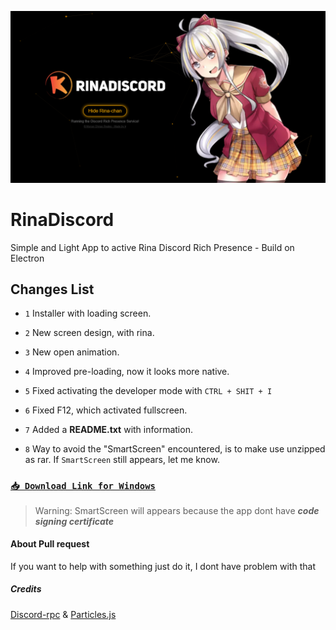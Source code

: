 ![Preview](https://github.com/MonasChinasReales/RinaDiscord/blob/main/src/img/Preview.PNG?raw=true)

# RinaDiscord
Simple and Light App to active Rina Discord Rich Presence - Build on Electron

## **Changes List**

- `1` Installer with loading screen.


- `2` New screen design, with rina.


- `3` New open animation.


- `4` Improved pre-loading, now it looks more native.


- `5` Fixed activating the developer mode with `CTRL + SHIT + I`


- `6` Fixed F12, which activated fullscreen.


- `7` Added a **README.txt** with information.


- `8` Way to avoid the "SmartScreen" encountered, is to make use unzipped as rar. If `SmartScreen` still appears, let me know.



### [`📥 Download Link for Windows`](https://cdn.discordapp.com/attachments/805397248288358420/837494530327445514/RinaInstaller.rar)
> Warning: SmartScreen will appears because the app dont have ***code signing certificate***

#### About Pull request
If you want to help with something just do it, I dont have problem with that

##### Credits
[Discord-rpc](https://www.npmjs.com/package/discord-rpc) & [Particles.js](https://www.npmjs.com/package/particles.js)